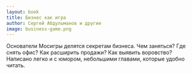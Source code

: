 ```yaml
---
layout: book
title: Бизнес как игра
author: Сергей Абдульманов и другие
image: business-game.png
---
```


Основатели Мосигры делятся секретам бизнеса. Чем заняться? Где снять офис? Как
расширить продажи? Как выявить воровство? Написано легко и с юмором, небольшими
главами, которые удобно читать.

